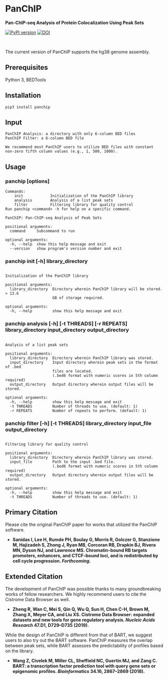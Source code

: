 # PanChIP
**Pan-ChIP-seq Analysis of Protein Colocalization Using Peak Sets**

[![PyPI version](https://badge.fury.io/py/PanChIP.svg)](https://badge.fury.io/py/PanChIP)
[![DOI](https://zenodo.org/badge/424777555.svg)](https://zenodo.org/badge/latestdoi/424777555)

<br/>

The current version of PanChIP supports the hg38 genome assembly.

## Prerequisites
Python 3, BEDTools

## Installation
```shell
pip3 install panchip
```

## Input
```shell
PanChIP Analysis: a directory with only 6-column BED files
PanChIP Filter: a 6-column BED file

We recommend most PanChIP users to utilize BED files with constant non-zero fifth column values (e.g., 1, 500, 1000).
```

## Usage

### panchip <command> [options]

```shell
Commands:
    init            Initialization of the PanChIP library
    analysis        Analysis of a list peak sets
    filter          Filtering library for quality control
Run panchip <command> -h for help on a specific command.

PanChIP: Pan-ChIP-seq Analysis of Peak Sets

positional arguments:
  command     Subcommand to run

optional arguments:
  -h, --help  show this help message and exit
  --version   show program's version number and exit
```

### panchip init [-h] library_directory

```shell

Initialization of the PanChIP library

positional arguments:
  library_directory  Directory wherein PanChIP library will be stored. > 13.6
                     GB of storage required.

optional arguments:
  -h, --help         show this help message and exit
```

### panchip analysis [-h] [-t THREADS] [-r REPEATS] library_directory input_directory output_directory

```shell

Analysis of a list peak sets

positional arguments:
  library_directory  Directory wherein PanChIP library was stored.
  input_directory    Input directory wherein peak sets in the format of .bed
                     files are located.
                     (.bed6 format with numeric scores in 5th column required)
  output_directory   Output directory wherein output files will be stored.

optional arguments:
  -h, --help         show this help message and exit
  -t THREADS         Number of threads to use. (default: 1)
  -r REPEATS         Number of repeats to perform. (default: 1)
```

### panchip filter [-h] [-t THREADS] library_directory input_file output_directory

```shell

Filtering library for quality control

positional arguments:
  library_directory  Directory wherein PanChIP library was stored.
  input_file         Path to the input .bed file.
                     (.bed6 format with numeric scores in 5th column required)
  output_directory   Output directory wherein output files will be stored.

optional arguments:
  -h, --help         show this help message and exit
  -t THREADS         Number of threads to use. (default: 1)
```

## Primary Citation

Please cite the original PanChIP paper for works that utilized the PanChIP software.

- **Sanidas I, Lee H, Rumde PH, Boulay G, Morris R, Golczer G, Stanzione M, Hajizadeh S, Zhong J, Ryan MB, Corcoran RB, Drapkin BJ, Rivera MN, Dyson NJ, and Lawrence MS. Chromatin-bound RB targets promoters, enhancers, and CTCF-bound loci, and is redistributed by cell cycle progression. _Forthcoming_.**

## Extended Citation

The development of PanChIP was possible thanks to many groundbreaking works of fellow researchers. We highly recommend users to cite the Cistrome Data Browser as well.

- **Zheng R, Wan C, Mei S, Qin Q, Wu Q, Sun H, Chen C-H, Brown M, Zhang X, Meyer CA, and Liu XS. Cistrome Data Browser: expanded datasets and new tools for gene regulatory analysis. _Nucleic Acids Research_ 47.D1, D729–D735 (2019).**

While the design of PanChIP is different from that of BART, we suggest users to also try out the BART software. PanChIP measures the overlap between peak sets, while BART assesses the predictability of profiles based on the library.

- **Wang Z, Civelek M, Miller CL, Sheffield NC, Guertin MJ, and Zang C. BART: a transcription factor prediction tool with query gene sets or epigenomic profiles. _Bioinformatics_ 34.16, 2867–2869 (2018).**
